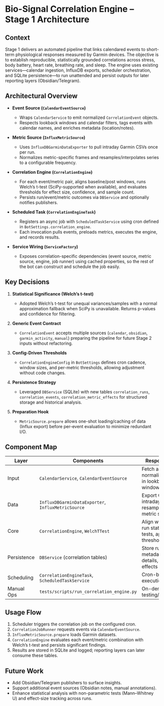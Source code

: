 # Bio-Signal Correlation Engine – Stage 1 Architecture

## Context

Stage 1 delivers an automated pipeline that links calendared events to short-term physiological responses measured by Garmin devices. The objective is to establish reproducible, statistically grounded correlations across stress, body battery, heart rate, breathing rate, and sleep. The engine uses existing services—calendar ingestion, InfluxDB exports, scheduler orchestration, and SQLite persistence—to run unattended and persist outputs for later reporting layers (Obsidian/Telegram).

## Architectural Overview

- **Event Source (`CalendarEventSource`)**
  - Wraps `CalendarService` to emit normalized `CorrelationEvent` objects.
  - Respects lookback windows and calendar filters, tags events with calendar names, and enriches metadata (location/notes).

- **Metric Source (`InfluxMetricSource`)**
  - Uses `InfluxDBGarminDataExporter` to pull intraday Garmin CSVs once per run.
  - Normalizes metric-specific frames and resamples/interpolates series to a configurable frequency.

- **Correlation Engine (`CorrelationEngine`)**
  - For each event/metric pair, aligns baseline/post windows, runs Welch’s t-test (SciPy-supported when available), and evaluates thresholds for effect size, confidence, and sample count.
  - Persists run/event/metric outcomes via `DBService` and optionally notifies publishers.

- **Scheduled Task (`CorrelationEngineTask`)**
  - Registers an async job with `ScheduledTaskService` using cron defined in `BotSettings.correlation_engine`.
  - Each invocation pulls events, preloads metrics, executes the engine, and records results.

- **Service Wiring (`ServiceFactory`)**
  - Exposes correlation-specific dependencies (event source, metric source, engine, job runner) using cached properties, so the rest of the bot can construct and schedule the job easily.

## Key Decisions

1. **Statistical Significance (Welch’s t-test)**
   - Adopted Welch’s t-test for unequal variances/samples with a normal approximation fallback when SciPy is unavailable. Returns p-values and confidence for filtering.

2. **Generic Event Contract**
   - `CorrelationEvent` accepts multiple sources (`calendar`, `obsidian`, `garmin_activity`, `manual`) preparing the pipeline for future Stage 2 inputs without refactoring.

3. **Config-Driven Thresholds**
   - `CorrelationEngineConfig` in `BotSettings` defines cron cadence, window sizes, and per-metric thresholds, allowing adjustment without code changes.

4. **Persistence Strategy**
   - Leveraged `DBService` (SQLite) with new tables `correlation_runs`, `correlation_events`, `correlation_metric_effects` for structured storage and historical analysis.

5. **Preparation Hook**
   - `MetricSource.prepare` allows one-shot loading/caching of data (Influx export) before per-event evaluation to minimize redundant I/O.

## Component Map

| Layer | Components | Responsibility |
|-------|------------|----------------|
| Input | `CalendarService`, `CalendarEventSource` | Fetch and normalize events in lookback window |
| Data | `InfluxDBGarminDataExporter`, `InfluxMetricSource` | Export Garmin intraday data, resample, provide metric slices |
| Core | `CorrelationEngine`, `WelchTTest` | Align windows, run statistical tests, apply thresholds |
| Persistence | `DBService` (correlation tables) | Store run metadata, event details, metric effects |
| Scheduling | `CorrelationEngineTask`, `ScheduledTaskService` | Cron-based execution |
| Manual Ops | `tests/scripts/run_correlation_engine.py` | On-demand testing/inspection |

## Usage Flow

1. Scheduler triggers the correlation job on the configured cron.
2. `CorrelationJobRunner` requests events via `CalendarEventSource`.
3. `InfluxMetricSource.prepare` loads Garmin datasets.
4. `CorrelationEngine` evaluates each event/metric combination with Welch’s t-test and persists significant findings.
5. Results are stored in SQLite and logged; reporting layers can later consume these tables.

## Future Work

- Add Obsidian/Telegram publishers to surface insights.
- Support additional event sources (Obsidian notes, manual annotations).
- Enhance statistical analysis with non-parametric tests (Mann–Whitney U) and effect-size tracking across runs.

